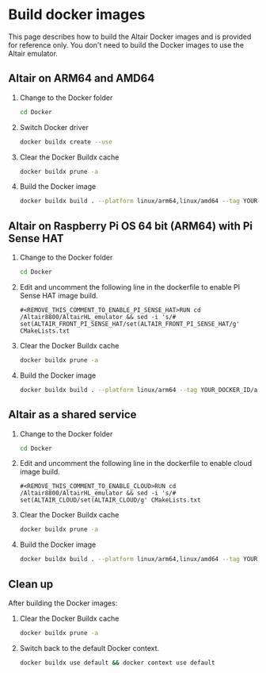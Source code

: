 # Build docker images

This page describes how to build the Altair Docker images and is provided for reference only. You don't need to build the Docker images to use the Altair emulator.

## Altair on ARM64 and AMD64

1. Change to the Docker folder

    ```bash
    cd Docker
    ```
    
1. Switch Docker driver

    ```bash
    docker buildx create --use
    ```

1. Clear the Docker Buildx cache

    ```bash
    docker buildx prune -a
    ```

1. Build the Docker image

    ```bash
    docker buildx build . --platform linux/arm64,linux/amd64 --tag YOUR_DOCKER_ID/altair8800:latest --push
    ```

## Altair on Raspberry Pi OS 64 bit (ARM64) with Pi Sense HAT

1. Change to the Docker folder

    ```bash
    cd Docker
    ```

1. Edit and uncomment the following line in the dockerfile to enable PI Sense HAT image build.

    ```text
    #<REMOVE_THIS_COMMENT_TO_ENABLE_PI_SENSE_HAT>RUN cd /Altair8800/AltairHL_emulator && sed -i 's/# set(ALTAIR_FRONT_PI_SENSE_HAT/set(ALTAIR_FRONT_PI_SENSE_HAT/g' CMakeLists.txt
    ```

1. Clear the Docker Buildx cache

    ```bash
    docker buildx prune -a
    ```

1. Build the Docker image

    ```bash
    docker buildx build . --platform linux/arm64 --tag YOUR_DOCKER_ID/altair8800-pisense:latest --push
    ```

## Altair as a shared service

1. Change to the Docker folder

    ```bash
    cd Docker
    ```

1. Edit and uncomment the following line in the dockerfile to enable cloud image build.

    ```text
    #<REMOVE_THIS_COMMENT_TO_ENABLE_CLOUD>RUN cd /Altair8800/AltairHL_emulator && sed -i 's/# set(ALTAIR_CLOUD/set(ALTAIR_CLOUD/g' CMakeLists.txt
    ```

1. Clear the Docker Buildx cache

    ```bash
    docker buildx prune -a
    ```

1. Build the Docker image

    ```bash
    docker buildx build . --platform linux/arm64,linux/amd64 --tag YOUR_DOCKER_ID/altair8800-cloud:latest --push
    ```

## Clean up

After building the Docker images:

1. Clear the Docker Buildx cache

    ```bash
    docker buildx prune -a
    ```

1. Switch back to the default Docker context.

   ```bash
   docker buildx use default && docker context use default 
   ```
